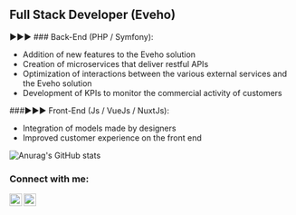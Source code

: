 ## Full Stack Developer (Eveho)

►►► ### Back-End (PHP / Symfony):
- Addition of new features to the Eveho solution
- Creation of microservices that deliver restful APIs
- Optimization of interactions between the various external services and the Eveho solution
- Development of KPIs to monitor the commercial activity of customers

###►►► Front-End (Js / VueJs / NuxtJs):
- Integration of models made by designers
- Improved customer experience on the front end


![Anurag's GitHub stats](https://github-readme-stats.vercel.app/api?username=kiady66&show_icons=true&theme=radical)

### Connect with me:

[<img align="left" alt="codeSTACKr | LinkedIn" width="22px" src="https://cdn.jsdelivr.net/npm/simple-icons@v3/icons/linkedin.svg" />][linkedin]
[<img align="left" alt="codeSTACKr | Instagram" width="22px" src="https://cdn.jsdelivr.net/npm/simple-icons@v3/icons/instagram.svg" />][instagram]


[instagram]: https://instagram.com/kiadyravels
[linkedin]: https://linkedin.com/in/kiady-raveloson
